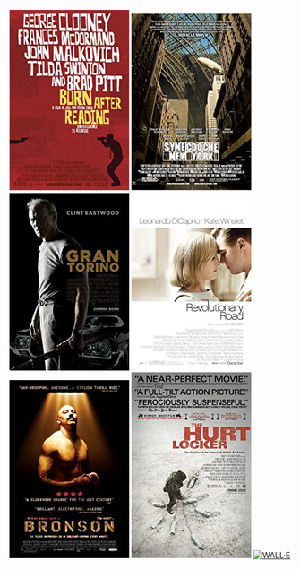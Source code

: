  [![Burn After Reading](../images/Burn_After_Reading_2008.jpg)](http://www.imdb.com/title/tt0887883) [![Synecdoche, New York](../images/Synecdoche,_New_York_2008.jpg)](http://www.imdb.com/title/tt0383028) [![Gran Torino](../images/Gran_Torino_2008.jpg)](http://www.imdb.com/title/tt1205489) [![Revolutionary Road](../images/Revolutionary_Road_2008.jpg)](http://www.imdb.com/title/tt0959337) [![Bronson](../images/Bronson_2008.jpg)](http://www.imdb.com/title/tt1172570) [![The Hurt Locker](../images/The_Hurt_Locker_2008.jpg)](http://www.imdb.com/title/tt0887912) [![WALL·E](../images/WALL·E_2008.jpg)](http://www.imdb.com/title/tt0910970)